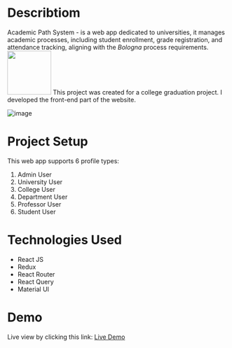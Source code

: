 # Describtiom
Academic Path System - is a web app dedicated to universities, it manages academic processes, including student enrollment, grade registration, and attendance tracking, aligning with the *Bologna* process requirements.
<img src="https://github.com/noorit2/AcademicPathSystem/assets/88791090/a1d7c1eb-8a4d-4b68-b1bb-caa919af7543" width="100"/>
This project was created for a college graduation project.
I developed the front-end part of the website.

![image](https://github.com/noorit2/AcademicPathSystem/assets/88791090/6043788d-bcfc-47a5-8ca4-5ddc8498ceb5)

# Project Setup
This web app supports 6 profile types:
1. Admin User
2. University User
3. College User
4. Department User
5. Professor User
6. Student User

# Technologies Used
* React JS
* Redux
* React Router
* React Query
* Material UI

# Demo
Live view by clicking this link: [Live Demo](bola-82857.web.app)
